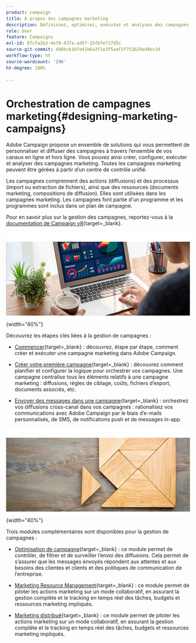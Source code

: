 ```yaml
---
product: campaign
title: À propos des campagnes marketing
description: Définissez, optimisez, exécutez et analysez des campagnes marketing.
role: User
feature: Campaigns
exl-id: 07cfa2b3-4e70-437a-ad5f-15fbfe717d5c
source-git-commit: dd6bcb16fe41b6a3f1e3f5aaf2f753b29ad4bc1d
workflow-type: ht
source-wordcount: '296'
ht-degree: 100%

---
```


# Orchestration de campagnes marketing{#designing-marketing-campaigns}

Adobe Campaign propose un ensemble de solutions qui vous permettent de personnaliser et diffuser des campagnes à travers l’ensemble de vos canaux en ligne et hors ligne. Vous pouvez ainsi créer, configurer, exécuter et analyser des campagnes marketing. Toutes les campagnes marketing peuvent être gérées à partir d’un centre de contrôle unifié.

Les campagnes comprennent des actions (diffusions) et des processus (import ou extraction de fichiers), ainsi que des ressources (documents marketing, compositions de diffusion). Elles sont utilisées dans les campagnes marketing. Les campagnes font partie d&#39;un programme et les programmes sont inclus dans un plan de campagne.

Pour en savoir plus sur la gestion des campagnes, reportez-vous à la [documentation de Campaign v8](https://experienceleague.adobe.com/docs/campaign/campaign-v8/campaigns/campaigns.html?lang=fr){target=_blank}.

![](assets/do-not-localize/campaign.jpg){width="40%"}

Découvrez les étapes clés liées à la gestion de campagnes :

* [Commencer](https://experienceleague.adobe.com/docs/campaign/automation/campaign-orchestration/set-up-campaigns.html?lang=fr){target=_blank} : découvrez, étape par étape, comment créer et exécuter une campagne marketing dans Adobe Campaign.

* [Créer votre première campagne](https://experienceleague.adobe.com/docs/campaign/automation/campaign-orchestration/marketing-campaign-create.html?lang=fr){target=_blank} : découvrez comment planifier et configurer la logique pour orchestrer vos campagnes. Une campagne centralise tous les éléments relatifs à une campagne marketing : diffusions, règles de ciblage, coûts, fichiers d’export, documents associés, etc.

* [Envoyer des messages dans une campagne](https://experienceleague.adobe.com/docs/campaign/automation/campaign-orchestration/marketing-campaign-deliveries.html?lang=fr){target=_blank} : orchestrez vos diffusions cross-canal dans vos campagnes : rationalisez vos communications avec Adobe Campaign par le biais d’e-mails personnalisés, de SMS, de notifications push et de messages in-app.

![](assets/do-not-localize/add-on.jpg){width="40%"}

Trois modules complémentaires sont disponibles pour la gestion de campagnes :

* [Optimisation de campagne](https://experienceleague.adobe.com/docs/campaign/automation/campaign-optimization/campaign-typologies.html?lang=fr){target=_blank} : ce module permet de contrôler, de filtrer et de surveiller l’envoi des diffusions. Cela permet de s’assurer que les messages envoyés répondent aux attentes et aux besoins des clientes et clients et des politiques de communication de l’entreprise.

* [Marketing Resource Management](https://experienceleague.adobe.com/docs/campaign/automation/mrm/about-marketing-resource-management.html?lang=fr){target=_blank} : ce module permet de piloter les actions marketing sur un mode collaboratif, en assurant la gestion complète et le tracking en temps réel des tâches, budgets et ressources marketing impliqués.

* [Marketing distribué](https://experienceleague.adobe.com/docs/campaign/automation/distributed-marketing/about-distributed-marketing.html?lang=fr){target=_blank} : ce module permet de piloter les actions marketing sur un mode collaboratif, en assurant la gestion complète et le tracking en temps réel des tâches, budgets et ressources marketing impliqués.

<!--

Adobe Campaign lets you define, optimize, execute and analyze communications and marketing campaigns. Adobe Campaign acts like a unified order and execution center for marketing strategies. For more on this, refer to [Access campaigns](../../distributed/using/accessing-campaigns.md) and [Create marketing campaigns](../../campaign/using/setting-up-marketing-campaigns.md).

In addition, the **Marketing Resource Management (MRM)** module lets you control marketing actions in a collaborative mode by providing complete management and real-time tracking of the tasks, budgets and marketing resources involved. The Marketing Resource Management lets you optimize and regulate the management of internal and external processes, resources and marketing campaigns, as well as third party relations (agencies, printers, etc.). For more on this, refer to [this section](../../mrm/using/about-marketing-resource-management.md).

>[!NOTE]
>
>For more on the Adobe Campaign core functionalities, refer t [this section](../../platform/using/about-adobe-campaign-classic.md) section.  
>Capabilities related to population targeting, message personalization and message delivery on the various channels are detailed in [this section](../../delivery/using/steps-about-delivery-creation-steps.md).

![](assets/do-not-localize/how-to-video.png) [Discover marketing campaigns keys concepts in video](#video)

## Core concepts {#core-concepts}

The following concepts need to be known in the context of Campaign:

* **Campaign**

  A campaign centralizes all the elements related to a marketing campaign: deliveries, targeting rules, costs, export files, related documents, etc. Each campaign is attached to a program.

  For more on this, refer to [Adding a campaign](../../campaign/using/setting-up-marketing-campaigns.md#adding-a-campaign).

* **Program**

  A program lets you define marketing actions for a calendar period: launch, canvassing, loyalty, etc. Each program contains campaigns linked to a calendar, which provides an overall view.

* **Plan**

  The marketing plan can contain multiple programs. It is linked to a calendar period, has an allocated budget and can also be linked up to documents and objectives.

  For more on this, refer to [Campaign calendar](../../campaign/using/accessing-marketing-campaigns.md#campaign-calendar).

* **Workflow**

  A campaign workflow contains the same activities as for all workflows but is specific to the campaign. It enables you to create and configure deliveries for all available channels.

  For more on this, refer to [this section](../../campaign/using/marketing-campaign-deliveries.md#building-the-main-target-in-a-workflow).

* **Objectives**

  Within the campaign, program or plan, you can state a list of objectives. These are quantified values to be reached. At the end of the campaign, program or plan, the MRM module lets you compare the objectives and results in dedicated reports.

* **Delivery outline**

  A delivery outline is a structured description of a delivery. Every delivery can refer to a delivery outline which contains, for example, the related offers, documents to be attached, or a link to stores. An offer can be referenced in the delivery according to the delivery outline selected.

  For more on this, refer to [this section](../../campaign/using/marketing-campaign-deliveries.md#associating-and-structuring-resources-linked-via-a-delivery-outline).

## Tutorial {#video}

This video presents the key concepts of marketing campaigns.

>[!VIDEO](https://video.tv.adobe.com/v/35131?quality=12)

Additional Campaign Classic how-to videos are available [here](https://experienceleague.adobe.com/docs/campaign-classic-learn/tutorials/overview.html?lang=fr).

-->